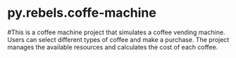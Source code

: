 # py.rebels.coffe-machine
#This is a coffee machine project that simulates a coffee vending machine. 
Users can select different types of coffee and make a purchase.
The project manages the available resources and calculates the cost of each coffee.
